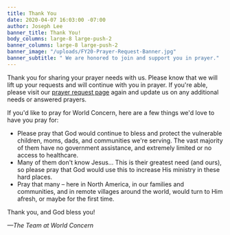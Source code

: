 ```yaml
---
title: Thank You
date: 2020-04-07 16:03:00 -07:00
author: Joseph Lee
banner_title: Thank You!
body_columns: large-8 large-push-2
banner_columns: large-8 large-push-2
banner_image: "/uploads/FY20-Prayer-Request-Banner.jpg"
banner_subtitle: " We are honored to join and support you in prayer."
---
```


Thank you for sharing your prayer needs with us. Please know that we will lift up your requests and will continue with you in prayer. If you're able, please visit our [prayer request page](/getinvolved/prayer/) again and update us on any additional needs or answered prayers.

If you'd like to pray for World Concern, here are a few things we'd love to have you pray for:

* Please pray that God would continue to bless and protect the vulnerable children, moms, dads, and communities we're serving. The vast majority of them have no government assistance, and extremely limited or no access to healthcare.
* Many of them don't know Jesus… This is their greatest need (and ours), so please pray that God would use this to increase His ministry in these hard places.
* Pray that many – here in North America, in our families and communities, and in remote villages around the world, would turn to Him afresh, or maybe for the first time.

Thank you, and God bless you!

*—The Team at World Concern*
